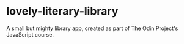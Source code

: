 # lovely-literary-library
A small but mighty library app, created as part of The Odin Project's JavaScript course.
